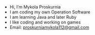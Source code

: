 - Hi, I’m Mykola Proskurnia
- I am coding my own Operation Software
- I am learning Java and later Ruby
- I like coding and working on games
- Email: proskurniamykola112@gmail.com

<!---
MykolaPro112/MykolaPro112 is a ✨ special ✨ repository because its `README.md` (this file) appears on your GitHub profile.
You can click the Preview link to take a look at your changes.
--->
